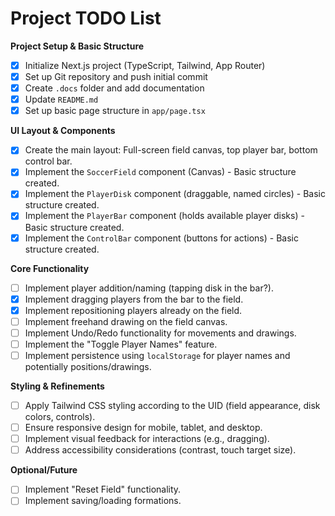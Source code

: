# Project TODO List

**Project Setup & Basic Structure**
- [x] Initialize Next.js project (TypeScript, Tailwind, App Router)
- [x] Set up Git repository and push initial commit
- [x] Create `.docs` folder and add documentation
- [x] Update `README.md`
- [x] Set up basic page structure in `app/page.tsx`

**UI Layout & Components**
- [x] Create the main layout: Full-screen field canvas, top player bar, bottom control bar.
- [x] Implement the `SoccerField` component (Canvas) - Basic structure created.
- [x] Implement the `PlayerDisk` component (draggable, named circles) - Basic structure created.
- [x] Implement the `PlayerBar` component (holds available player disks) - Basic structure created.
- [x] Implement the `ControlBar` component (buttons for actions) - Basic structure created.

**Core Functionality**
- [ ] Implement player addition/naming (tapping disk in the bar?).
- [x] Implement dragging players from the bar to the field.
- [x] Implement repositioning players already on the field.
- [ ] Implement freehand drawing on the field canvas.
- [ ] Implement Undo/Redo functionality for movements and drawings.
- [ ] Implement the "Toggle Player Names" feature.
- [ ] Implement persistence using `localStorage` for player names and potentially positions/drawings.

**Styling & Refinements**
- [ ] Apply Tailwind CSS styling according to the UID (field appearance, disk colors, controls).
- [ ] Ensure responsive design for mobile, tablet, and desktop.
- [ ] Implement visual feedback for interactions (e.g., dragging).
- [ ] Address accessibility considerations (contrast, touch target size).

**Optional/Future**
- [ ] Implement "Reset Field" functionality.
- [ ] Implement saving/loading formations. 